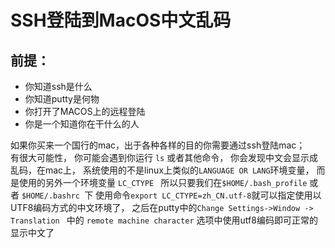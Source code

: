 # SSH登陆到MacOS中文乱码

## 前提：

* 你知道ssh是什么
* 你知道putty是何物
* 你打开了MACOS上的远程登陆
* 你是一个知道你在干什么的人

如果你买来一个国行的mac，出于各种各样的目的你需要通过ssh登陆mac；  
有很大可能性， 你可能会遇到你运行 `ls` 或者其他命令， 你会发现中文会显示成乱码，在mac上， 系统使用的不是linux上类似的`LANGUAGE OR LANG`环境变量， 而是使用的另外一个环境变量 `LC_CTYPE ` 所以只要我们在`$HOME/.bash_profile` 或者 `$HOME/.bashrc `下 使用命令`export LC_CTYPE=zh_CN.utf-8`就可以指定使用以UTF8编码方式的中文环境了， 之后在putty中的`Change Settings->Window -> Translation ` 中的 `remote machine character` 选项中使用utf8编码即可正常的显示中文了